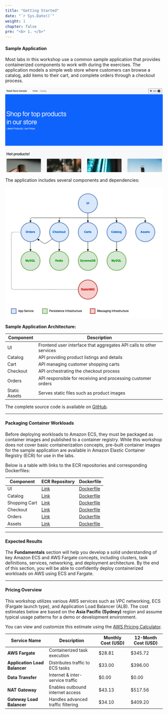 ```yaml
---
title: "Getting Started"
date: "`r Sys.Date()`"
weight: 1
chapter: false
pre: "<b> 1. </b>"
---
```


#### Sample Application

Most labs in this workshop use a common sample application that provides containerized components to work with during the exercises. The application models a simple web store where customers can browse a catalog, add items to their cart, and complete orders through a checkout process.

![alt text](image.png)

The application includes several components and dependencies:

![alt text](image-1.png)

**Sample Application Architecture:**

| Component      | Description                                                                 |
|----------------|-----------------------------------------------------------------------------|
| UI             | Frontend user interface that aggregates API calls to other services         |
| Catalog        | API providing product listings and details                                  |
| Cart           | API managing customer shopping carts                                        |
| Checkout       | API orchestrating the checkout process                                      |
| Orders         | API responsible for receiving and processing customer orders                |
| Static Assets  | Serves static files such as product images                                  |

The complete source code is available on [GitHub](https://github.com/aws-containers/retail-store-sample-app).

---

#### Packaging Container Workloads

Before deploying workloads to Amazon ECS, they must be packaged as container images and published to a container registry. While this workshop does not cover basic containerization concepts, pre-built container images for the sample application are available in Amazon Elastic Container Registry (ECR) for use in the labs.

Below is a table with links to the ECR repositories and corresponding Dockerfiles:

| Component      | ECR Repository                                                                                 | Dockerfile                                                                                                           |
|----------------|-----------------------------------------------------------------------------------------------|----------------------------------------------------------------------------------------------------------------------|
| UI             | [Link](https://gallery.ecr.aws/aws-containers/retail-store-sample-ui)                         | [Dockerfile](https://github.com/aws-containers/retail-store-sample-app/blob/0.8.5/src/ui/Dockerfile)               |
| Catalog        | [Link](https://gallery.ecr.aws/aws-containers/retail-store-sample-catalog)                    | [Dockerfile](https://github.com/aws-containers/retail-store-sample-app/blob/0.8.5/src/catalog/Dockerfile)          |
| Shopping Cart  | [Link](https://gallery.ecr.aws/aws-containers/retail-store-sample-cart)                       | [Dockerfile](https://github.com/aws-containers/retail-store-sample-app/blob/0.8.5/src/cart/Dockerfile)             |
| Checkout       | [Link](https://gallery.ecr.aws/aws-containers/retail-store-sample-checkout)                   | [Dockerfile](https://github.com/aws-containers/retail-store-sample-app/blob/0.8.5/src/checkout/Dockerfile)         |
| Orders         | [Link](https://gallery.ecr.aws/aws-containers/retail-store-sample-orders)                     | [Dockerfile](https://github.com/aws-containers/retail-store-sample-app/blob/0.8.5/src/orders/Dockerfile)           |
| Assets         | [Link](https://gallery.ecr.aws/aws-containers/retail-store-sample-assets)                     | [Dockerfile](https://github.com/aws-containers/retail-store-sample-app/blob/0.8.5/src/assets/Dockerfile)           |

---

#### Expected Results

The **Fundamentals** section will help you develop a solid understanding of key Amazon ECS and AWS Fargate concepts, including clusters, task definitions, services, networking, and deployment architecture. By the end of this section, you will be able to confidently deploy containerized workloads on AWS using ECS and Fargate.

---

#### Pricing Overview

This workshop utilizes various AWS services such as VPC networking, ECS (Fargate launch type), and Application Load Balancer (ALB). The cost estimates below are based on the **Asia Pacific (Sydney)** region and assume typical usage patterns for a demo or development environment.

You can view and customize this estimate using the [AWS Pricing Calculator](https://calculator.aws/#/estimate?id=850c71ae0c1cbf130c921383ceb3c5907f83e46c).

| Service Name                    | Description                        | Monthly Cost (USD) | 12-Month Cost (USD) |
|--------------------------------|------------------------------------|--------------------|---------------------|
| **AWS Fargate**                | Containerized task execution       | $28.81             | $345.72             |
| **Application Load Balancer**  | Distributes traffic to ECS tasks   | $33.00             | $396.00             |
| **Data Transfer**              | Internet & inter-service traffic   | $0.00              | $0.00               |
| **NAT Gateway**                | Enables outbound internet access   | $43.13             | $517.56             |
| **Gateway Load Balancer**      | Handles advanced traffic filtering | $34.10             | $409.20             |
